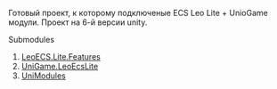 Готовый проект, к которому подключеные ECS Leo Lite + UnioGame модули. Проект на 6-й версии unity.

Submodules 
1. [LeoECS.Lite.Features]([url](https://github.com/UnioGame/LeoECS.Lite.Features))
2. [UniGame.LeoEcsLite]([url](https://github.com/UnioGame/UniGame.LeoEcsLite))
3. [UniModules]([url](UniModules))
